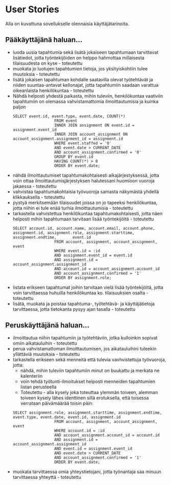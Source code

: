 # User Stories

Alla on kuvattuna sovellukselle olennaisia käyttäjätarinoita.

## Pääkäyttäjänä haluan...

* luoda uusia tapahtumia sekä lisätä jokaiseen tapahtumaan tarvittavat lisätiedot, jotta työntekijöiden on helppo hahmottaa millaisesta tilaisuudesta on kyse - toteutettu
* muokata jo luotujen tapahtumien tietoja, jos yksityiskohtiin tulee muutoksia - toteutettu
* lisätä jokaisen tapahtuman kohdalle saatavilla olevat työtehtävät ja niiden suuntaa-antavat kellonajat, jotta tapahtumiin saadaan varattua oikeanlaista henkilökuntaa - toteutettu
* Nähdä helposti yhdestä paikasta, mihin tuleviin, henkilökuntaa vaativiin tapahtumiin on olemassa vahvistamattomia ilmoittautumisia ja kuinka paljon
  ```
  SELECT event.id, event.type, event.date, COUNT(*) 
                    FROM event 
                    INNER JOIN assignment ON event.id = assignment.event_id 
                    INNER JOIN account_assignment ON account_assignment.assignment_id = assignment.id 
                    WHERE event.staffed = '0' 
                    AND event.date > CURRENT_DATE 
                    AND account_assignment.confirmed = '0' 
                    GROUP BY event.id 
                    HAVING COUNT(*) > 0 
                    ORDER BY event.date;
   ```
* nähdä ilmoittautumiset tapahtumakohtaisesti aikajärjestyksessä, jotta voin ottaa ilmoittautumisjärjestyksen halutessani huomioon vuoroja jakaessa - toteutettu
* vahvistaa tapahtumakohtaisia työvuoroja samasta näkymästä yhdellä klikkauksella - toteutettu
* pystyä merkitsemään tilaisuudet joissa on jo tapeeksi henkilökuntaa, jotta niihin ei tule enää turhia ilmoittautumisia - toteutettu 
* tarkastella vahvistettua henkilökuntaa tapahtumakohtaisesti, jotta näen helposti mihin tapahtumaan tarvitaan lisää työntekijöitä - toteutettu
  ```
  SELECT account.id, account.name, account.email, account.phone, assignment.id, assignment.role, assignment.starttime, assignment.endtime,       event.id 
                    FROM account, assignment, account_assignment, event 
                    WHERE event.id = :id 
                    AND assignment.event_id = event.id 
                    AND assignment.id = account_assignment.assignment_id 
                    AND account.id = account_assignment.account_id 
                    AND account_assignment.confirmed = '1' 
                    ORDER BY assignment.role;
  ```
* listata erikseen tapahtumat joihin tarvitaan vielä lisää työntekijöitä, jotta voin tarvittaessa huhuilla henkilökuntaa ko. tilaisuuksien osalta - toteutettu
* lisätä, muokata ja poistaa tapahtuma-, työtehtävä- ja käyttäjätietoja tarvittaessa, jotta tietokanta pysyy ajan tasalla - toteutettu

## Peruskäyttäjänä haluan...

* ilmoittautua niihin tapahtumiin ja työtehtäviin, jotka kulloinkin sopivat omiin aikatauluihin - toteutettu
* perua vahvistamattoman ilmoittautumisen, jos aikatauluihini tuleekin yllättäviä muutoksia - toteutettu
* tarkastella erikseen sekä menneitä että tulevia vavhvistettuja työvuoroja, jotta:  
  - nähdä, mihin tuleviin tapahtumiin minut on buukattu ja merkata ne kalenteriin 
  - voin tehdä työtunti-ilmoitukset helposti menneiden tapahtumien listan perusteella
  - Toteutettu - alla kysely joka toteuttaa ylemmän toiveen, alemman toiveen kysely lähes identtinen sillä erotuksella, että toisessa verrataan päivämäärää toisin päin:
  ```
  SELECT assignment.role, assignment.starttime, assignment.endtime, event.type, event.date, event.id, assignment.id 
                    FROM account, assignment, account_assignment, event 
                    WHERE account.id = :id
                    AND account_assignment.account_id = account.id 
                    AND assignment.id = account_assignment.assignment_id 
                    AND event.id = assignment.event_id 
                    AND event.date > CURRENT_DATE 
                    AND account_assignment.confirmed = '1' 
                    ORDER BY event.date;
  ```
* muokata tarvittaessa omia yhteystietojani, jotta työnantaja saa minuun tarvittaessa yhteyttä - toteutettu

